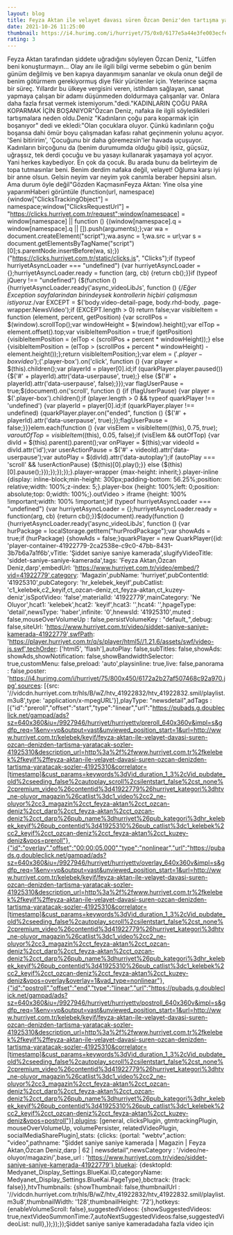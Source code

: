 ```yaml
--- 
layout: blog
title: Feyza Aktan ile velayet davası süren Özcan Deniz'den tartışma yaratacak sözler
date: 2021-10-26 11:25:00
thumbnail: https://i4.hurimg.com/i/hurriyet/75/0x0/6177e5a44e3fe003ecfe3478.jpg
rating: 3
---
```

Feyza Aktan tarafından şiddete uğradığını söyleyen Özcan Deniz, "Lütfen beni konuşturmayın... Olay anı ile ilgili bilgi verme sebebim o gün benim günüm değilmiş ve ben kapıya dayanmışım sananlar ve okula onun değil de benim götürmem gerekiyormuş diye fikir yürütenler için. Yeterince saçma bir süreç. Yıllardır bu ülkeye vergisini veren, istihdam sağlayan, sanat yapmaya çalışan bir adamı düşünmeden doldurmaya çalışanlar var. Onlara daha fazla fırsat vermek istemiyorum."dedi."KADINLARIN ÇOĞU PARA KOPARMAK İÇİN BOŞANIYOR"Özcan Deniz, nafaka ile ilgili söyledikleri tartışmalara neden oldu.Deniz "Kadınların çoğu para koparmak için boşanıyor" dedi ve ekledi:"Olan çocuklara oluyor. Çünkü kadınların çoğu boşansa dahi ömür boyu çalışmadan kafası rahat geçinmenin yolunu açıyor. 'Seni bitiririm', 'Çocuğunu bir daha göremezsin'ler havada uçuşuyor. Kadınların birçoğunu da (benim durumumda olduğu gibi) işsiz, güçsüz, uğraşsız, tek derdi çocuğu ve bu yasayı kullanarak yaşamaya yol açıyor. Yani herkes kaybediyor. En çok da çocuk. Bu arada bunu da belirteyim de topa tutmasınlar beni. Benim derdim nafaka değil, velayet! Oğluma karşı iyi bir anne olsun. Gelsin neyim var neyim yok canımla beraber hepsini alsın. Ama durum öyle değil"Gözden KaçmasınFeyza Aktan:  Yine olsa yine yaparımHaberi görüntüle (function(url, namespace) {window["ClicksTrackingObject"] = namespace;window["ClicksRequestUrl"] = "https://clicks.hurriyet.com.tr/request";window[namespace] = window[namespace] || function () {(window[namespace].q = window[namespace].q || []).push(arguments);};var wa = document.createElement("script");wa.async = 1;wa.src = url;var s = document.getElementsByTagName("script")[0];s.parentNode.insertBefore(wa, s);})("https://clicks.hurriyet.com.tr/static/clicks.js", "Clicks");if (typeof hurriyetAsyncLoader === "undefined") {var hurriyetAsyncLoader = {};hurriyetAsyncLoader.ready = function (arg, cb) {return cb();}}if (typeof jQuery !== "undefined") {$(function () {hurriyetAsyncLoader.ready('async_videoLibJs', function () {/*Eğer Exception sayfalarindan birindeysek kontrollerin hiçbiri çalışmasın istiyoruz.*/var EXCEPT = $('body.video-detail-page, body.rhd-body, .page-wrapper.NewsVideo');if (EXCEPT.length > 0) return false;var visibleItem = function (element, percent, getPosition) {var scrollPos = $(window).scrollTop();var windowHeight = $(window).height();var elTop = element.offset().top;var visibleItemPosition = true;if (getPosition) {visibleItemPosition = (elTop < (scrollPos + percent * windowHeight));} else {visibleItemPosition = (elTop > (scrollPos + percent * windowHeight) - element.height());};return visibleItemPosition;};var elem = $('.player-box video');$('.player-box').on('click', function () {var player = $(this).children();var playerId = player[0].id;if (quarkPlayer.player.paused()) {$('#' + playerId).attr('data-userpause', true);} else {$('#' + playerId).attr('data-userpause', false);}});var flagUserPause = true;$(document).on('scroll', function () {if (flagUserPause) {var player = $('.player-box').children();if (player.length > 0 && typeof quarkPlayer !== 'undefined') {var playerId = player[0].id;if (quarkPlayer.player !== undefined) {quarkPlayer.player.on("ended", function () {$('#' + playerId).attr('data-userpause', true);});flagUserPause = false;}}}elem.each(function () {var visElem = visibleItem($(this), 0.75, true);var outOfTop = visibleItem($(this), 0.05, false);if (visElem && outOfTop) {var divId = $(this).parent().parent();var onPlayer = $(this);var videoId = divId.attr('id');var userActionPause = $('#' + videoId).attr('data-userpause');var autoPlay = $(divId).attr('data-autoplay');if (autoPlay === 'scroll' && !userActionPause) {$(this)[0].play();}} else {$(this)[0].pause();}});});});});}.player-wrapper {max-height: inherit;}.player-inline {display: inline-block;min-height: 300px;padding-bottom: 56.25%;position: relative;width: 100%;z-index: 5;}.player-box {height: 100%;left: 0;position: absolute;top: 0;width: 100%;}.outVideo > iframe {height: 100% !important;width: 100% !important;}if (typeof hurriyetAsyncLoader === "undefined") {var hurriyetAsyncLoader = {};hurriyetAsyncLoader.ready = function(arg, cb) {return cb();}}$(document).ready(function () {hurriyetAsyncLoader.ready('async_videoLibJs', function () {var hurPackage = localStorage.getItem("hurProdPackage");var showAds = true;if (hurPackage) {showAds = false;}quarkPlayer = new QuarkPlayer({id: 'player-container-41922779-2ca2538e-c9c0-47bb-8431-3b7b6a7a1f6b',vTitle: 'Şiddet saniye saniye kamerada',slugifyVideoTitle: 'siddet-saniye-saniye-kamerada',tags: 'Feyza Aktan,Özcan Deniz,darp',embedUrl: 'https://www.hurriyet.com.tr/video/embed/?vid=41922779',category: 'Magazin',pubName: 'hurriyet',pubContentId: '41925310',pubCategory: 'hr_kelebek_keyif',pubCatlist: 'c1_kelebek,c2_keyif,ct_ozcan-deniz,ct_feyza-aktan,ct_kuzey-deniz',isSpotVideo: 'false',materialId: '41922779',mainCategory: 'Ne Oluyor',hcat1: 'kelebek',hcat2: 'keyif',hcat3: '',hcat4: '',hpageType: 'detail',newsType: 'haber',infinite: '0',hnewsId: '41925310',muted : false,mouseOverVolumeUp : false,persistVolumeKey : "default_",debug: false,siteUrl: 'https://www.hurriyet.com.tr/video/siddet-saniye-saniye-kamerada-41922779',swfPath: 'https://player.hurriyet.com.tr/q/s/player/html5//1.21.6/assets/swf/video-js.swf',techOrder: ['html5', 'flash'],autoPlay: false,subTitles: false,showAds: showAds,showNotification: false,showBandwidthSelector: true,customMenu: false,preload: 'auto',playsinline: true,live: false,panorama : false,poster: 'https://i4.hurimg.com/i/hurriyet/75/800x450/6172a2b27af507468c92a970.jpg',sources: [{src: '//vidcdn.hurriyet.com.tr/hls/B/wZ/htv_41922832/htv_41922832.smil/playlist.m3u8',type: 'application/x-mpegURL'}],playType: "newsdetail",adTags : [{"id":"preroll","offset":"start","type":"linear","url":"https://pubads.g.doubleclick.net/gampad/ads?sz=640x360&iu=/9927946/hurriyet/hurriyettv/preroll_640x360v&impl=s&gdfp_req=1&env=vp&output=vast&unviewed_position_start=1&url=http://www.hurriyet.com.tr/kelebek/keyif/feyza-aktan-ile-velayet-davasi-suren-ozcan-denizden-tartisma-yaratacak-sozler-41925310&description_url=http%3a%2f%2fwww.hurriyet.com.tr%2fkelebek%2fkeyif%2ffeyza-aktan-ile-velayet-davasi-suren-ozcan-denizden-tartisma-yaratacak-sozler-41925310&correlator=[timestamp]&cust_params=keywords%3dVid_duration_1_3%2cVid_pubdate_old%2cseeding_false%2cautoplay_scroll%2csilentstart_false%2cst_none%2cpremium_video%26contentid%3d41922779%26hurriyet_kategori%3dhtv_ne-oluyor_magazin%26catlist%3dc1_video%2cc2_ne-oluyor%2cc3_magazin%2cct_feyza-aktan%2cct_ozcan-deniz%2cct_darp%2cct_feyza-aktan%2cct_ozcan-deniz%2cct_darp%26pub_name%3dhurriyet%26pub_kategori%3dhr_kelebek_keyif%26pub_contentid%3d41925310%26pub_catlist%3dc1_kelebek%2cc2_keyif%2cct_ozcan-deniz%2cct_feyza-aktan%2cct_kuzey-deniz&vpos=preroll"},{"id":"overlay","offset":"00:00:05.000","type":"nonlinear","url":"https://pubads.g.doubleclick.net/gampad/ads?sz=640x360&iu=/9927946/hurriyet/hurriyettv/overlay_640x360v&impl=s&gdfp_req=1&env=vp&output=vast&unviewed_position_start=1&url=http://www.hurriyet.com.tr/kelebek/keyif/feyza-aktan-ile-velayet-davasi-suren-ozcan-denizden-tartisma-yaratacak-sozler-41925310&description_url=http%3a%2f%2fwww.hurriyet.com.tr%2fkelebek%2fkeyif%2ffeyza-aktan-ile-velayet-davasi-suren-ozcan-denizden-tartisma-yaratacak-sozler-41925310&correlator=[timestamp]&cust_params=keywords%3dVid_duration_1_3%2cVid_pubdate_old%2cseeding_false%2cautoplay_scroll%2csilentstart_false%2cst_none%2cpremium_video%26contentid%3d41922779%26hurriyet_kategori%3dhtv_ne-oluyor_magazin%26catlist%3dc1_video%2cc2_ne-oluyor%2cc3_magazin%2cct_feyza-aktan%2cct_ozcan-deniz%2cct_darp%2cct_feyza-aktan%2cct_ozcan-deniz%2cct_darp%26pub_name%3dhurriyet%26pub_kategori%3dhr_kelebek_keyif%26pub_contentid%3d41925310%26pub_catlist%3dc1_kelebek%2cc2_keyif%2cct_ozcan-deniz%2cct_feyza-aktan%2cct_kuzey-deniz&vpos=overlay&overlay=1&vad_type=nonlinear"},{"id":"postroll","offset":"end","type":"linear","url":"https://pubads.g.doubleclick.net/gampad/ads?sz=640x360&iu=/9927946/hurriyet/hurriyettv/postroll_640x360v&impl=s&gdfp_req=1&env=vp&output=vast&unviewed_position_start=1&url=http://www.hurriyet.com.tr/kelebek/keyif/feyza-aktan-ile-velayet-davasi-suren-ozcan-denizden-tartisma-yaratacak-sozler-41925310&description_url=http%3a%2f%2fwww.hurriyet.com.tr%2fkelebek%2fkeyif%2ffeyza-aktan-ile-velayet-davasi-suren-ozcan-denizden-tartisma-yaratacak-sozler-41925310&correlator=[timestamp]&cust_params=keywords%3dVid_duration_1_3%2cVid_pubdate_old%2cseeding_false%2cautoplay_scroll%2csilentstart_false%2cst_none%2cpremium_video%26contentid%3d41922779%26hurriyet_kategori%3dhtv_ne-oluyor_magazin%26catlist%3dc1_video%2cc2_ne-oluyor%2cc3_magazin%2cct_feyza-aktan%2cct_ozcan-deniz%2cct_darp%2cct_feyza-aktan%2cct_ozcan-deniz%2cct_darp%26pub_name%3dhurriyet%26pub_kategori%3dhr_kelebek_keyif%26pub_contentid%3d41925310%26pub_catlist%3dc1_kelebek%2cc2_keyif%2cct_ozcan-deniz%2cct_feyza-aktan%2cct_kuzey-deniz&vpos=postroll"}],plugins: [general, clicksPlugin, gtmtrackingPlugin, mouseOverVolumeUp, volumePersister, relatedVideoPlugin, socialMediaSharePlugin],stats: {clicks: {portal: "webtv",action: "video",pathname: "Şiddet saniye saniye kamerada | Magazin | Feyza Aktan,Özcan Deniz,darp | 62 | newsdetail",newsCategory : '/video/ne-oluyor/magazin/',base_url : 'https://www.hurriyet.com.tr/video/siddet-saniye-saniye-kamerada-41922779'},bluekai: {desktopId: Medyanet_Display_Settings.BlueKai.ID,categoryName: Medyanet_Display_Settings.BlueKai.PageType},bbctrack: {track: false}},htvThumbnails: {showThumbnail: false,thumbnailUrl : '//vidcdn.hurriyet.com.tr/hls/B/wZ/htv_41922832/htv_41922832.smil/playlist.m3u8',thumbnailWidth: '128',thumbnailHeight: '72'},hotkeys: {enableVolumeScroll: false},suggestedVideos: {showSuggestedVideos: true,nextVideoSummonTime:7,autoNextSuggestedVideos:false,suggestedVideoList: null},});});});Şiddet saniye saniye kameradadaha fazla video için
